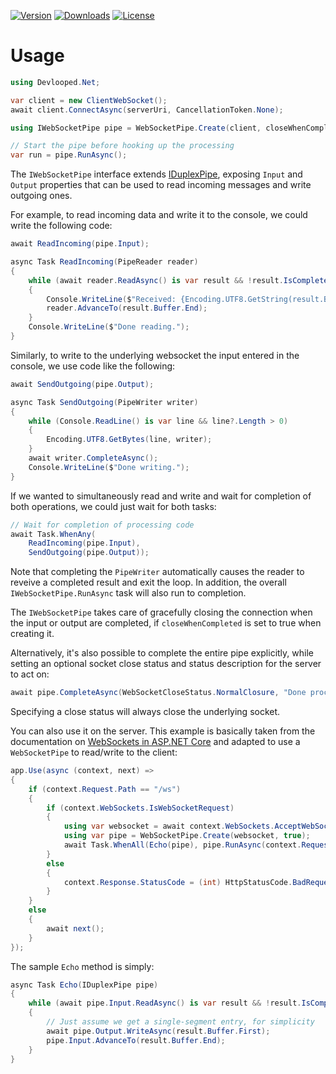 [![Version](https://img.shields.io/nuget/vpre/WebSocketPipe.svg?color=royalblue)](https://www.nuget.org/packages/WebSocketPipe)
[![Downloads](https://img.shields.io/nuget/dt/WebSocketPipe.svg?color=green)](https://www.nuget.org/packages/WebSocketPipe)
[![License](https://img.shields.io/github/license/devlooped/WebSocketPipe.svg?color=blue)](https://github.com/devlooped/WebSocketPipe/blob/main/license.txt)

# Usage

```csharp
using Devlooped.Net;

var client = new ClientWebSocket();
await client.ConnectAsync(serverUri, CancellationToken.None);

using IWebSocketPipe pipe = WebSocketPipe.Create(client, closeWhenCompleted: true);

// Start the pipe before hooking up the processing
var run = pipe.RunAsync();
```

The `IWebSocketPipe` interface extends [IDuplexPipe](https://docs.microsoft.com/en-us/dotnet/api/system.io.pipelines.iduplexpipe?view=dotnet-plat-ext-5.0), 
exposing `Input` and `Output` properties that can be used to 
read incoming messages and write outgoing ones.

For example, to read incoming data and write it to the console, 
we could write the following code:

```csharp
await ReadIncoming(pipe.Input);

async Task ReadIncoming(PipeReader reader)
{
    while (await reader.ReadAsync() is var result && !result.IsCompleted)
    {
        Console.WriteLine($"Received: {Encoding.UTF8.GetString(result.Buffer)}");
        reader.AdvanceTo(result.Buffer.End);
    }
    Console.WriteLine($"Done reading.");
}
```

Similarly, to write to the underlying websocket the input 
entered in the console, we use code like the following: 

```csharp
await SendOutgoing(pipe.Output);

async Task SendOutgoing(PipeWriter writer)
{
    while (Console.ReadLine() is var line && line?.Length > 0)
    {
        Encoding.UTF8.GetBytes(line, writer);
    }
    await writer.CompleteAsync();
    Console.WriteLine($"Done writing.");
}
```

If we wanted to simultaneously read and write and wait for 
completion of both operations, we could just wait for both 
tasks:

```csharp
// Wait for completion of processing code
await Task.WhenAny(
    ReadIncoming(pipe.Input),
    SendOutgoing(pipe.Output));
```

Note that completing the `PipeWriter` automatically causes the 
reader to reveive a completed result and exit the loop. In addition, 
the overall `IWebSocketPipe.RunAsync` task will also run to completion. 


The `IWebSocketPipe` takes care of gracefully closing the connection 
when the input or output are completed, if `closeWhenCompleted` is set 
to true when creating it. 

Alternatively, it's also possible to complete the entire pipe explicitly, 
while setting an optional socket close status and status description for 
the server to act on:

```csharp
await pipe.CompleteAsync(WebSocketCloseStatus.NormalClosure, "Done processing");
```

Specifying a close status will always close the underlying socket.

You can also use it on the server. This example is basically taken from 
the documentation on [WebSockets in ASP.NET Core](https://docs.microsoft.com/en-us/aspnet/core/fundamentals/websockets?view=aspnetcore-5.0#configure-the-middleware) 
and adapted to use a `WebSocketPipe` to read/write to the client:

```csharp
app.Use(async (context, next) =>
{
    if (context.Request.Path == "/ws")
    {
        if (context.WebSockets.IsWebSocketRequest)
        {
            using var websocket = await context.WebSockets.AcceptWebSocketAsync();
            using var pipe = WebSocketPipe.Create(websocket, true);
            await Task.WhenAll(Echo(pipe), pipe.RunAsync(context.RequestAborted));
        }
        else
        {
            context.Response.StatusCode = (int) HttpStatusCode.BadRequest;
        }
    }
    else
    {
        await next();
    }
});
```

The sample `Echo` method is simply:

```csharp
async Task Echo(IDuplexPipe pipe)
{
    while (await pipe.Input.ReadAsync() is var result && !result.IsCompleted)
    {
        // Just assume we get a single-segment entry, for simplicity
        await pipe.Output.WriteAsync(result.Buffer.First);
        pipe.Input.AdvanceTo(result.Buffer.End);
    }
}
```